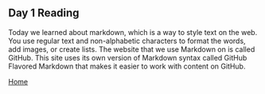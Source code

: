 ## Day 1 Reading

Today we learned about markdown, which is a way to style text on the web. You use regular text and non-alphabetic characters to format the words, add images, or create lists. The website that we use Markdown on is called GitHub. This site uses its own version of Markdown syntax called GitHub Flavored Markdown that makes it easier to work with content on GitHub.

[Home](README.md)